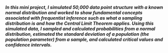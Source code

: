 **_In this mini project, I simulated 50,000 data point structure with a known normal distribution and worked to show fundamental concepts associated with frequentist inference such as what a sampling distribution is and how the Central Limit Theorem applies. Using this simulated data, I sampled and calculated probabilities from a normal distribution, estimated the standard deviation of a population (the population parameter) from a sample, and calculated critical values and confidence intervals._**

